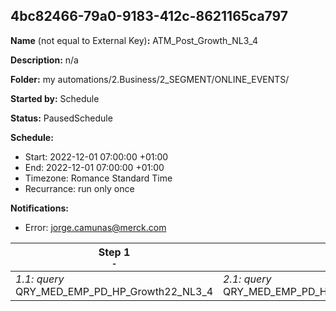 ## 4bc82466-79a0-9183-412c-8621165ca797

**Name** (not equal to External Key)**:** ATM_Post_Growth_NL3_4

**Description:** n/a

**Folder:** my automations/2.Business/2_SEGMENT/ONLINE_EVENTS/

**Started by:** Schedule

**Status:** PausedSchedule

**Schedule:**

* Start: 2022-12-01 07:00:00 +01:00
* End: 2022-12-01 07:00:00 +01:00
* Timezone: Romance Standard Time
* Recurrance: run only once

**Notifications:**

* Error: jorge.camunas@merck.com

| Step 1<br>_<small>-</small>_ | Step 2<br>_<small>-</small>_ | Step 3<br>_<small>-</small>_ |
| --- | --- | --- |
| _1.1: query_<br>QRY_MED_EMP_PD_HP_Growth22_NL3_4 | _2.1: query_<br>QRY_MED_EMP_PD_HP_Growth22_NL3_4_Curso_INVAC | _3.1: query_<br>QRY_MED_EMP_PD_HP_Growth22_NL3_4_Click_Curso_Rotavirus |
